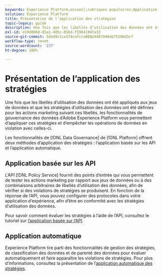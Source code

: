 ```yaml
---
keywords: Experience Platform;accueil;rubriques populaires;Application des stratégies;Application automatique;Application basée sur les API;gouvernance des données
solution: Experience Platform
title: Présentation de l’application des stratégies
topic-legacy: guide
description: Une fois que les libellés d’utilisation des données ont été appliqués aux jeux de données d’Adobe Experience Platform et que les stratégies d’utilisation des données ont été définies pour les actions marketing suivant ces libellés, les fonctionnalités de gouvernance des données vous permettent d’appliquer ces stratégies et d’empêcher les opérations de données en violation avec celles-ci. Il existe deux méthodes d’application des stratégies fournies par les fonctionnalités de gouvernance des données sur Platform. Il s’agit de l’application basée sur les API et de l’application automatique.
exl-id: d19d8060-85a1-405c-856d-f59041947a33
source-git-commit: 5d449c1ca174cafcca988e9487940eb7550bd5cf
workflow-type: tm+mt
source-wordcount: '237'
ht-degree: 100%

---
```


# Présentation de l’application des stratégies

Une fois que les libellés d’utilisation des données ont été appliqués aux jeux de données et que les stratégies d’utilisation des données ont été définies pour les actions marketing suivant ces libellés, les fonctionnalités de gouvernance des données d’Adobe Experience Platform vous permettent d’appliquer ces stratégies et d’empêcher les opérations de données en violation avec celles-ci.

Les fonctionnalités de [!DNL Data Governance] de [!DNL Platform] offrent deux méthodes d’application des stratégies : l’application basée sur les API et l’application automatique.

## Application basée sur les API

L’API [!DNL Policy Service] fournit des points d’entrée qui vous permettent de tester les actions marketing par rapport aux jeux de données ou à des combinaisons arbitraires de libellés d’utilisation des données, afin de vérifier si des violations de stratégies se produisent. En fonction de la réponse de l’API, vous pouvez configurer des protocoles dans votre application d’expérience, afin d’être en conformité avec les stratégies d’utilisation des données.

Pour savoir comment évaluer les stratégies à l’aide de l’API, consultez le tutoriel sur [l’application basée sur l’API](./api-enforcement.md).

## Application automatique

Experience Platform tire parti des fonctionnalités de gestion des stratégies, de classification des données et de parenté des données pour évaluer automatiquement et faire apparaître les violations de stratégies. Pour plus d’informations, consultez la présentation de l’[application automatique des stratégies](./auto-enforcement.md).
